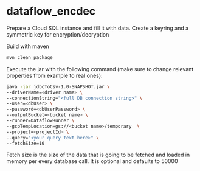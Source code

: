# dataflow_encdec

Prepare a Cloud SQL instance and fill it with data.
Create a keyring and a symmetric key for encryption/decryption

Build with maven
```bash
mvn clean package
```
Execute the jar with the following command (make sure to change relevant properties from example to real ones):
```bash
java -jar jdbcToCsv-1.0-SNAPSHOT.jar \
--driverName=<driver name> \
--connectionString="<full DB connection string>" \
--user=<dbUser> \
--password=<dbUserPassword> \
--outputBucket=<bucket name> \
--runner=DataflowRunner \
--gcpTempLocation=gs://<bucket name>/temporary  \
--project=<projectId> \
--query="<your query text here>" \
--fetchSize=10
```

Fetch size is the size of the data that is going to be fetched and loaded in memory per every database call. It is optional and defaults to 50000